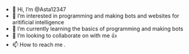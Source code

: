 - 👋 Hi, I’m @Asta12347
- 👀 I’m interested in programming and making bots and websites for aritificial intelligence 
- 🌱 I’m currently learning the basics of programming and making bots
- 💞️ I’m looking to collaborate on with me 👍
- 📫 How to reach me .

<!---
Asta12347/Asta12347 is a ✨ special ✨ repository because its `README.md` (this file) appears on your GitHub profile.
You can click the Preview link to take a look at your changes.
--->
